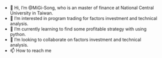 - 👋 Hi, I’m @MiGi-Song, who is an master of finance at National Central University in Taiwan.
- 👀 I’m interested in program trading for factors investment and technical analysis.
- 🌱 I’m currently learning to find some profitable strategy with using python.
- 💞️ I’m looking to collaborate on factors investment and technical analysis.
- 📫 How to reach me
